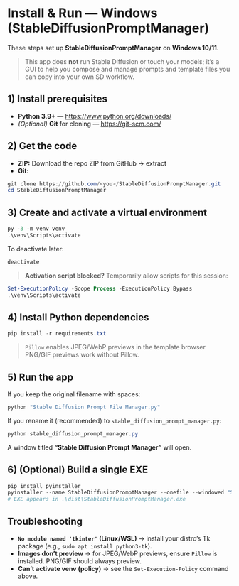 # Install & Run — Windows (StableDiffusionPromptManager)

These steps set up **StableDiffusionPromptManager** on **Windows 10/11**.

> This app does **not** run Stable Diffusion or touch your models; it’s a GUI to help you compose and manage prompts and template files you can copy into your own SD workflow.

## 1) Install prerequisites

- **Python 3.9+** — https://www.python.org/downloads/
- *(Optional)* **Git** for cloning — https://git-scm.com/

## 2) Get the code

- **ZIP:** Download the repo ZIP from GitHub → extract
- **Git:**
```powershell
git clone https://github.com/<you>/StableDiffusionPromptManager.git
cd StableDiffusionPromptManager
```

## 3) Create and activate a virtual environment
```powershell
py -3 -m venv venv
.\venv\Scripts\activate
```
To deactivate later:
```powershell
deactivate
```

> **Activation script blocked?** Temporarily allow scripts for this session:
```powershell
Set-ExecutionPolicy -Scope Process -ExecutionPolicy Bypass
.\venv\Scripts\activate
```

## 4) Install Python dependencies
```powershell
pip install -r requirements.txt
```

> `Pillow` enables JPEG/WebP previews in the template browser. PNG/GIF previews work without Pillow.

## 5) Run the app

If you keep the original filename with spaces:
```powershell
python "Stable Diffusion Prompt File Manager.py"
```

If you rename it (recommended) to `stable_diffusion_prompt_manager.py`:
```powershell
python stable_diffusion_prompt_manager.py
```

A window titled **“Stable Diffusion Prompt Manager”** will open.

## 6) (Optional) Build a single EXE

```powershell
pip install pyinstaller
pyinstaller --name StableDiffusionPromptManager --onefile --windowed "Stable Diffusion Prompt File Manager.py"
# EXE appears in .\dist\StableDiffusionPromptManager.exe
```

## Troubleshooting

- **`No module named 'tkinter'` (Linux/WSL)** → install your distro’s Tk package (e.g., `sudo apt install python3-tk`).
- **Images don’t preview** → for JPEG/WebP previews, ensure `Pillow` is installed. PNG/GIF should always preview.
- **Can’t activate venv (policy)** → see the `Set-Execution-Policy` command above.
